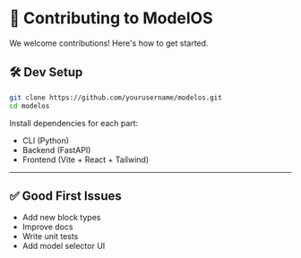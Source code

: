 # 🤝 Contributing to ModelOS

We welcome contributions! Here's how to get started.

## 🛠 Dev Setup

```bash
git clone https://github.com/yourusername/modelos.git
cd modelos
```

Install dependencies for each part:
- CLI (Python)
- Backend (FastAPI)
- Frontend (Vite + React + Tailwind)

---

## ✅ Good First Issues

- Add new block types
- Improve docs
- Write unit tests
- Add model selector UI
